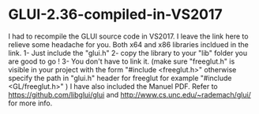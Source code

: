 # GLUI-2.36-compiled-in-VS2017

I had to recompile the GLUI source code in VS2017. I leave the link here to relieve some headache for you.
Both x64 and x86 libraries incldued in the link. 
1- Just include the "glui.h"
2- copy the library to your "lib" folder you are good to go ! 
3- You don't have to link it. 
(make sure "freeglut.h" is visible in your project with the form "#include <freeglut.h>" 
otherwise specify the path in "glui.h" header for freeglut for example "#include <GL/freeglut.h>" )
I have also included the Manuel PDF. Refer to https://github.com/libglui/glui and http://www.cs.unc.edu/~rademach/glui/ for more info.
